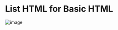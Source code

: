# List HTML for Basic HTML

![image](https://github.com/GitNinja0/Basic-HTML/assets/146742892/33118207-c306-4f8b-9065-75b703a74201)
